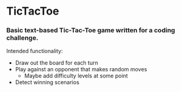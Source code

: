 # TicTacToe
### Basic text-based Tic-Tac-Toe game written for a coding challenge.

Intended functionality:
- Draw out the board for each turn 
- Play against an opponent that makes random moves
  - Maybe add difficulty levels at some point
- Detect winning scenarios